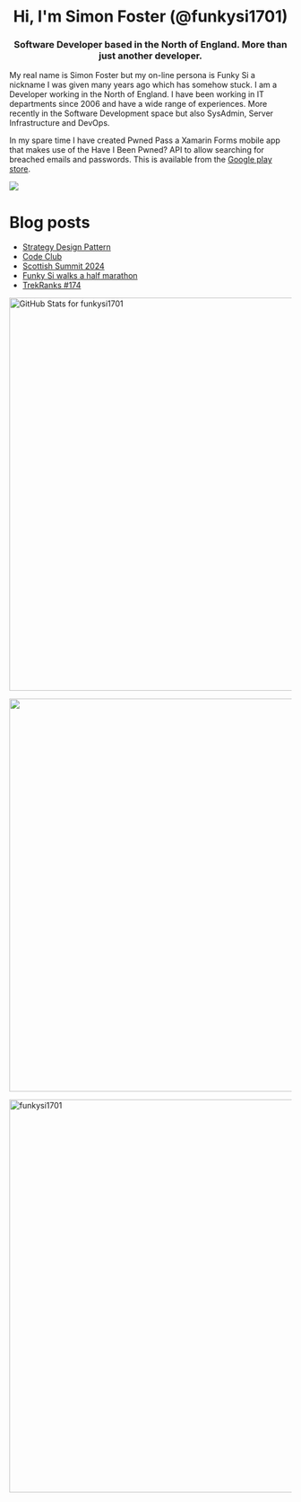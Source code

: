 <h1 align="center">Hi, I'm Simon Foster (@funkysi1701)</h1>
<h3 align="center">Software Developer based in the North of England. More than just another developer.</h3>

My real name is Simon Foster but my on-line persona is Funky Si a nickname I was given many years ago which has somehow stuck. I am a Developer working in the North of England. I have been working in IT departments since 2006 and have a wide range of experiences. More recently in the Software Development space but also SysAdmin, Server Infrastructure and DevOps.

In my spare time I have created Pwned Pass a Xamarin Forms mobile app that makes use of the Have I Been Pwned? API to allow searching for breached emails and passwords. This is available from the [Google play store](https://play.google.com/store/apps/details?id=pwnedpasswords.pwnedpasswords).

![](https://komarev.com/ghpvc/?username=funkysi1701&color=lightgrey) 

# Blog posts

<!-- BLOG-POST-LIST:START -->
- [Strategy Design Pattern](https://www.funkysi1701.com/posts/2024/strategy-pattern/)
- [Code Club](https://www.funkysi1701.com/posts/2024/codeclub/)
- [Scottish Summit 2024](https://www.funkysi1701.com/posts/2024/scottishsummit/)
- [Funky Si walks a half marathon](https://www.funkysi1701.com/posts/2024/charity-hike/)
- [TrekRanks #174](https://www.funkysi1701.com/posts/2024/trekranks/)
<!-- BLOG-POST-LIST:END -->

<p><img src="https://github-readme-stats-git-masterrstaa-rickstaa.vercel.app/api?username=funkysi1701&show_icons=true&include_all_commits=true&count_private=true&theme=merko&layout=compact" alt="GitHub Stats for funkysi1701" width="700"></p>

<p><img src="https://github-readme-streak-stats.herokuapp.com?user=funkysi1701&theme=merko" width="700"></p>

<p><img align="left" src="https://github-readme-stats-git-masterrstaa-rickstaa.vercel.app/api/top-langs/?username=funkysi1701&layout=compact&theme=merko" alt="funkysi1701" width="700"/></p>

